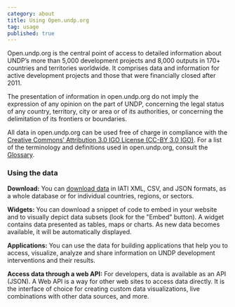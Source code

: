 ```yaml
---
category: about
title: Using Open.undp.org
tag: usage
published: true
---
```


Open.undp.org is the central point of access to detailed information about UNDP’s more than 5,000 development projects and 8,000 outputs in 170+ countries and territories worldwide. It comprises data and information for active development projects and those that were financially closed after 2011. 

The presentation of  information in open.undp.org do not imply the expression of any opinion on the part of UNDP, concerning the legal status of any country, territory, city or area or of its authorities, or concerning the delimitation of its frontiers or boundaries.

All data in open.undp.org can be used free of charge in compliance with the [Creative Commons’ Attribution 3.0 IGO License (CC-BY 3.0 IGO)](http://iatistandard.org/203/guidance/how-to-publish/licensing/). For a list of the terminology and definitions used in open.undp.org, consult the [Glossary](#about/glossary).

### Using the data

__Download:__ You can <a href='#download' data-toggle='modal'>download data</a> in IATI XML, CSV, and JSON formats, as a whole database or for individual countries, regions, or sectors.

__Widgets:__ You can download a snippet of code to embed in your website and to visually depict data subsets (look for the "Embed" button). A widget contains data presented as tables, maps or charts. As new data becomes available, it will be automatically displayed.

__Applications:__ You can use the data for building applications that help you to access, visualize, analyze and share information on UNDP development interventions and their results. 

__Access data through a web API:__ For developers, data is available as an API (JSON). A Web API is a way for other web sites to access data directly. It is the interface of choice for creating custom data visualizations, live combinations with other data sources, and more.